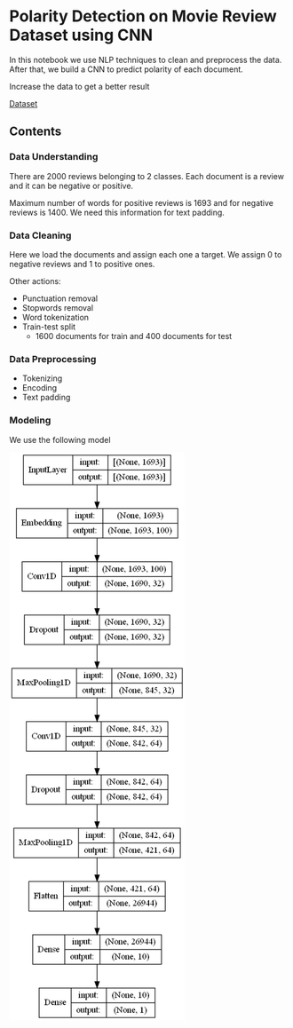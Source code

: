 # Polarity Detection on Movie Review Dataset using CNN
In this notebook we use NLP techniques to clean and preprocess the data. After that, we build a CNN to predict polarity of each document.

Increase the data to get a better result

[Dataset](https://www.cs.cornell.edu/people/pabo/movie-review-data/)

## Contents
### Data Understanding
There are 2000 reviews belonging to 2 classes.
Each document is a review and it can be negative or positive.

Maximum number of words for positive reviews is 1693 and for negative reviews is 1400. We need this information for text padding.

### Data Cleaning
Here we load the documents and assign each one a target. We assign 0 to negative reviews and 1 to positive ones.

Other actions:
* Punctuation removal
* Stopwords removal
* Word tokenization
* Train-test split
  * 1600 documents for train and 400 documents for test

### Data Preprocessing
* Tokenizing
* Encoding
* Text padding

### Modeling
We use the following model

![p](sample/model.png)
